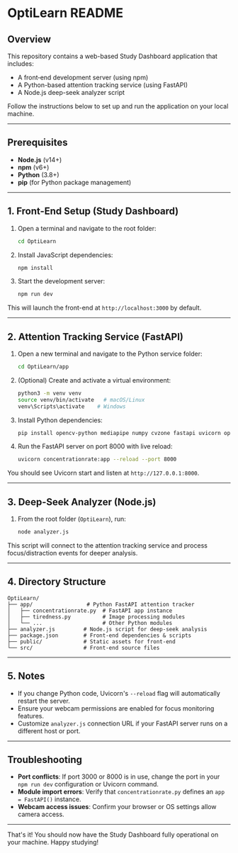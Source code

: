 # OptiLearn README

## Overview

This repository contains a web-based Study Dashboard application that includes:

* A front‐end development server (using npm)
* A Python-based attention tracking service (using FastAPI)
* A Node.js deep-seek analyzer script

Follow the instructions below to set up and run the application on your local machine.

---

## Prerequisites

* **Node.js** (v14+)
* **npm** (v6+)
* **Python** (3.8+)
* **pip** (for Python package management)

---

## 1. Front-End Setup (Study Dashboard)

1. Open a terminal and navigate to the root folder:

   ```bash
   cd OptiLearn
   ```

2. Install JavaScript dependencies:

   ```bash
   npm install
   ```

3. Start the development server:

   ```bash
   npm run dev
   ```

This will launch the front-end at `http://localhost:3000` by default.

---

## 2. Attention Tracking Service (FastAPI)

1. Open a new terminal and navigate to the Python service folder:

   ```bash
   cd OptiLearn/app
   ```

2. (Optional) Create and activate a virtual environment:
   
   ```bash
   python3 -m venv venv
   source venv/bin/activate   # macOS/Linux
   venv\Scripts\activate    # Windows
   ```

4. Install Python dependencies:

   ```bash
   pip install opencv-python mediapipe numpy cvzone fastapi uvicorn openai
   ```

5. Run the FastAPI server on port 8000 with live reload:

   ```bash
   uvicorn concentrationrate:app --reload --port 8000
   ```

You should see Uvicorn start and listen at `http://127.0.0.1:8000`.

---

## 3. Deep-Seek Analyzer (Node.js)

1. From the root folder (`OptiLearn`), run:

   ```bash
   node analyzer.js
   ```

This script will connect to the attention tracking service and process focus/distraction events for deeper analysis.

---

## 4. Directory Structure

```
OptiLearn/
├── app/                 # Python FastAPI attention tracker
│   ├── concentrationrate.py  # FastAPI app instance
│   ├── tiredness.py          # Image processing modules
│   └── ...                   # Other Python modules
├── analyzer.js         # Node.js script for deep-seek analysis
├── package.json        # Front-end dependencies & scripts
├── public/             # Static assets for front-end
└── src/                # Front-end source files
```

---

## 5. Notes

* If you change Python code, Uvicorn's `--reload` flag will automatically restart the server.
* Ensure your webcam permissions are enabled for focus monitoring features.
* Customize `analyzer.js` connection URL if your FastAPI server runs on a different host or port.

---

## Troubleshooting

* **Port conflicts**: If port 3000 or 8000 is in use, change the port in your `npm run dev` configuration or Uvicorn command.
* **Module import errors**: Verify that `concentrationrate.py` defines an `app = FastAPI()` instance.
* **Webcam access issues**: Confirm your browser or OS settings allow camera access.

---

That's it! You should now have the Study Dashboard fully operational on your machine.
Happy studying!
